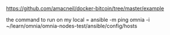   https://github.com/amacneil/docker-bitcoin/tree/master/example

  the command to run on my local = ansible -m ping omnia -i ~/learn/omnia/omnia-nodes-test/ansible/config/hosts